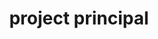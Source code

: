 ---
name: don alexander
title: project principal
quote: We work on some of the most monumental projects in the country. Collaborating with our industry’s top professionals, including our own Merritt team, is deeply rewarding.
details: |
  A nine-year veteran of Merritt, Don Alexander brings a passion for design and architecture to work every day. Prior to joining Merritt, Don owned and operated Falls Lumber and Millwork, a high-end architectural millwork firm. His personal knowledge of both the craft and business side of woodworking make him an ideal ally for both his clients and Merritt.

  Don oversees an exceptional team of project managers, project engineers, field installation managers and project coordinating staff. Together they provide comprehensive project direction and solutions for Merritt’s clients who include the most discerning general contractors, architects, designers and homeowners anywhere.

  Don sits on the Advisory Board for the University of Akron’s Interior School of Design and is also a guest lecturer for the school’s Design and Project Management courses.
image: /uploads/staff-5.jpg
display_order: 5
_comments:
  image: file should be ~600px wide
lang: de
---